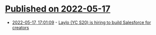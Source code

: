 # [Published on 2022-05-17](index.md)

* [2022-05-17, 17:01:09](https://news.ycombinator.com/item?id=31413502) - [Laylo (YC S20) is hiring to build Salesforce for creators](https://www.notion.so/laylo/Lead-Growth-Engineer-3f508fb12dbc4daf86950f4ba5e6b8ee)
